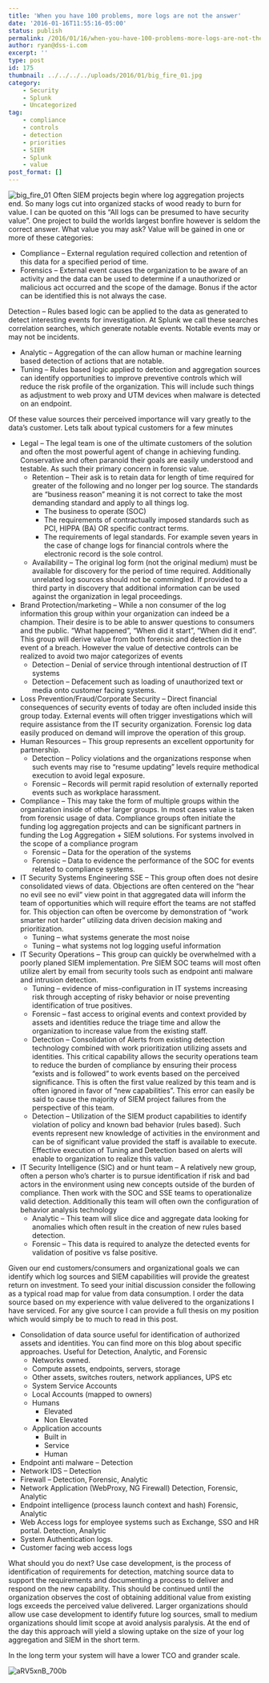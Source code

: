 ```yaml
---
title: 'When you have 100 problems, more logs are not the answer'
date: '2016-01-16T11:55:16-05:00'
status: publish
permalink: /2016/01/16/when-you-have-100-problems-more-logs-are-not-the-answer
author: ryan@dss-i.com
excerpt: ''
type: post
id: 175
thumbnail: ../../../../uploads/2016/01/big_fire_01.jpg
category:
    - Security
    - Splunk
    - Uncategorized
tag:
    - compliance
    - controls
    - detection
    - priorities
    - SIEM
    - Splunk
    - value
post_format: []
---
```

![big_fire_01](https://i0.wp.com/www.rfaircloth.com/wp-content/uploads/2016/01/big_fire_01-300x200.jpg?resize=300%2C200) Often SIEM projects begin where log aggregation projects end. So many logs cut into organized stacks of wood ready to burn for value. I can be quoted on this “All logs can be presumed to have security value”. One project to build the worlds largest bonfire however is seldom the correct answer. What value you may ask? Value will be gained in one or more of these categories:

- Compliance – External regulation required collection and retention of this data for a specified period of time.
- Forensics – External event causes the organization to be aware of an activity and the data can be used to determine if a unauthorized or malicious act occurred and the scope of the damage. Bonus if the actor can be identified this is not always the case.


Detection – Rules based logic can be applied to the data as generated to detect interesting events for investigation. At Splunk we call these searches correlation searches, which generate notable events. Notable events may or may not be incidents.

- Analytic – Aggregation of the can allow human or machine learning based detection of actions that are notable.
- Tuning – Rules based logic applied to detection and aggregation sources can identify opportunities to improve preventive controls which will reduce the risk profile of the organization. This will include such things as adjustment to web proxy and UTM devices when malware is detected on an endpoint.

Of these value sources their perceived importance will vary greatly to the data’s customer. Lets talk about typical customers for a few minutes

- Legal – The legal team is one of the ultimate customers of the solution and often the most powerful agent of change in achieving funding. Conservative and often paranoid their goals are easily understood and testable. As such their primary concern in forensic value. 
  - Retention – Their ask is to retain data for length of time required for greater of the following and no longer per log source. The standards are “business reason” meaning it is not correct to take the most demanding standard and apply to all things log. 
      - The business to operate (SOC)
      - The requirements of contractually imposed standards such as PCI, HIPPA (BA) OR specific contract terms.
      - The requirements of legal standards. For example seven years in the case of change logs for financial controls where the electronic record is the sole control.
  - Availability – The original log form (not the original medium) must be available for discovery for the period of time required. Additionally unrelated log sources should not be commingled. If provided to a third party in discovery that additional information can be used against the organization in legal proceedings.
- Brand Protection/marketing – While a non consumer of the log information this group within your organization can indeed be a champion. Their desire is to be able to answer questions to consumers and the public. “What happened”, “When did it start”, “When did it end”. This group will derive value from both forensic and detection in the event of a breach. However the value of detective controls can be realized to avoid two major categorizes of events 
  - Detection – Denial of service through intentional destruction of IT systems
  - Detection – Defacement such as loading of unauthorized text or media onto customer facing systems.
- Loss Prevention/Fraud/Corporate Security – Direct financial consequences of security events of today are often included inside this group today. External events will often trigger investigations which will require assistance from the IT security organization. Forensic log data easily produced on demand will improve the operation of this group.
- Human Resources – This group represents an excellent opportunity for partnership. 
  - Detection – Policy violations and the organizations response when such events may rise to “resume updating” levels require methodical execution to avoid legal exposure.
  - Forensic – Records will permit rapid resolution of externally reported events such as workplace harassment.
- Compliance – This may take the form of multiple groups within the organization inside of other larger groups. In most cases value is taken from forensic usage of data. Compliance groups often initiate the funding log aggregation projects and can be significant partners in funding the Log Aggregation + SIEM solutions. For systems involved in the scope of a compliance program 
  - Forensic – Data for the operation of the systems
  - Forensic – Data to evidence the performance of the SOC for events related to compliance systems.
- IT Security Systems Engineering SSE – This group often does not desire consolidated views of data. Objections are often centered on the “hear no evil see no evil” view point in that aggregated data will inform the team of opportunities which will require effort the teams are not staffed for. This objection can often be overcome by demonstration of “work smarter not harder” utilizing data driven decision making and prioritization. 
  - Tuning – what systems generate the most noise
  - Tuning – what systems not log logging useful information
- IT Security Operations – This group can quickly be overwhelmed with a poorly planed SIEM implementation. Pre SIEM SOC teams will most often utilize alert by email from security tools such as endpoint anti malware and intrusion detection. 
  - Tuning – evidence of miss-configuration in IT systems increasing risk through accepting of risky behavior or noise preventing identification of true positives.
  - Forensic – fast access to original events and context provided by assets and identities reduce the triage time and allow the organization to increase value from the existing staff.
  - Detection – Consolidation of Alerts from existing detection technology combined with work prioritization utilizing assets and identities. This critical capability allows the security operations team to reduce the burden of compliance by ensuring their process “exists and is followed” to work events based on the perceived significance. This is often the first value realized by this team and is often ignored in favor of “new capabilities”. This error can easily be said to cause the majority of SIEM project failures from the perspective of this team.
  - Detection – Utilization of the SIEM product capabilities to identify violation of policy and known bad behavior (rules based). Such events represent new knowledge of activities in the environment and can be of significant value provided the staff is available to execute. Effective execution of Tuning and Detection based on alerts will enable to organization to realize this value.
- IT Security Intelligence (SIC) and or hunt team – A relatively new group, often a person who’s charter is to pursue identification if risk and bad actors in the environment using new concepts outside of the burden of compliance. Then work with the SOC and SSE teams to operationalize valid detection. Additionally this team will often own the configuration of behavior analysis technology 
  - Analytic – This team will slice dice and aggregate data looking for anomalies which often result in the creation of new rules based detection.
  - Forensic – This data is required to analyze the detected events for validation of positive vs false positive.

Given our end customers/consumers and organizational goals we can identify which log sources and SIEM capabilities will provide the greatest return on investment. To seed your initial discussion consider the following as a typical road map for value from data consumption. I order the data source based on my experience with value delivered to the organizations I have serviced. For any give source I can provide a full thesis on my position which would simply be to much to read in this post.

- Consolidation of data source useful for identification of authorized assets and identities. You can find more on this blog about specific approaches. Useful for Detection, Analytic, and Forensic 
  - Networks owned.
  - Compute assets, endpoints, servers, storage
  - Other assets, switches routers, network appliances, UPS etc
  - System Service Accounts
  - Local Accounts (mapped to owners)
  - Humans 
      - Elevated
      - Non Elevated
  - Application accounts 
      - Built in
      - Service
      - Human
- Endpoint anti malware – Detection
- Network IDS – Detection
- Firewall – Detection, Forensic, Analytic
- Network Application (WebProxy, NG Firewall) Detection, Forensic, Analytic
- Endpoint intelligence (process launch context and hash) Forensic, Analytic
- Web Access logs for employee systems such as Exchange, SSO and HR portal. Detection, Analytic
- System Authentication logs.
- Customer facing web access logs

What should you do next? Use case development, is the process of identification of requirements for detection, matching source data to support the requirements and documenting a process to deliver and respond on the new capability. This should be continued until the organization observes the cost of obtaining additional value from existing logs exceeds the perceived value delivered. Larger organizations should allow use case development to identify future log sources, small to medium organizations should limit scope at avoid analysis paralysis. At the end of the day this approach will yield a slowing uptake on the size of your log aggregation and SIEM in the short term.

In the long term your system will have a lower TCO and grander scale.

![aRV5xnB_700b](https://i0.wp.com/www.rfaircloth.com/wp-content/uploads/2016/01/aRV5xnB_700b.jpg?resize=587%2C427)